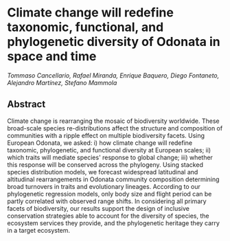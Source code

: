 # Climate change will redefine taxonomic, functional, and phylogenetic diversity of Odonata in space and time 

<i>Tommaso Cancellario, Rafael Miranda, Enrique Baquero, Diego Fontaneto, Alejandro Martínez, Stefano Mammola</i>

## Abstract
Climate change is rearranging the mosaic of biodiversity worldwide. These broad-scale species re-distributions affect the structure and composition of communities with a ripple effect on multiple biodiversity facets. Using European Odonata, we asked: i) how climate change will redefine taxonomic, phylogenetic, and functional diversity at European scales; ii) which traits will mediate species' response to global change; iii) whether this response will be conserved across the phylogeny. Using stacked species distribution models, we forecast widespread latitudinal and altitudinal rearrangements in Odonata community composition determining broad turnovers in traits and evolutionary lineages. According to our phylogenetic regression models, only body size and flight period can be partly correlated with observed range shifts. In considering all primary facets of biodiversity, our results support the design of inclusive conservation strategies able to account for the diversity of species, the ecosystem services they provide, and the phylogenetic heritage they carry in a target ecosystem.
